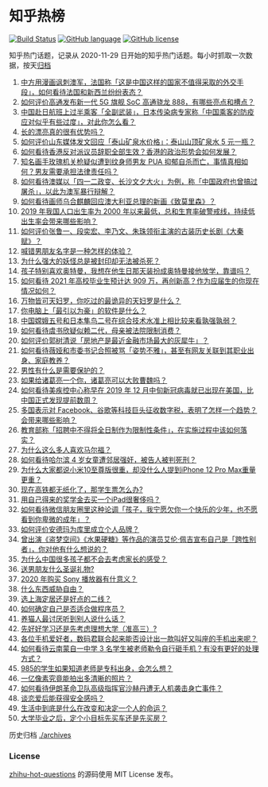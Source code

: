# 知乎热榜
[![Build Status](https://github.com/ToWeLong/zhihu-hot-questions/workflows/CI/badge.svg)](https://github.com/ToWeLong/zhihu-hot-questions/actions)
[![GitHub language](https://img.shields.io/badge/language-golang-orange.svg)](https://golang.org/)
[![GitHub license](https://img.shields.io/github/license/ToWeLong/zhihu-hot-questions)](https://github.com/ToWeLong/zhihu-hot-questions/blob/main/LICENSE)

知乎热门话题，记录从 2020-11-29 日开始的知乎热门话题。每小时抓取一次数据，按天[归档](./archives)

<!-- BEGIN -->

1. [中方用漫画讽刺澳军，法国称「这是中国这样的国家不值得采取的外交手段」，如何看待法国和新西兰纷纷表态？](https://www.zhihu.com/question/432882362)
1. [如何评价高通发布新一代 5G 旗舰 SoC 高通骁龙 888，有哪些亮点和槽点？](https://www.zhihu.com/question/432911687)
1. [中国赴日航班上过半乘客「全副武装」，日本传染病专家称「中国乘客的防疫应对似乎有些过度」，对此你怎么看？](https://www.zhihu.com/question/432841136)
1. [长的漂亮真的很有优势吗？](https://www.zhihu.com/question/301105442)
1. [如何评价山东媒体发文回应「泰山矿泉水价格」：泰山山顶矿泉水 5 元一瓶？](https://www.zhihu.com/question/432845944)
1. [如何看待香港反对派议员辞职全部生效？香港的政治形势会如何发展？](https://www.zhihu.com/question/432850756)
1. [知名画手玫瑰机关枪疑似遭到纹身师男友 PUA 抑郁自杀而亡，事情真相如何？男友需要承担法律责任吗？](https://www.zhihu.com/question/432331664)
1. [如何看待澳媒以「四一二政变、长沙文夕大火」为例，称「中国政府也曾搞过屠杀」，以此为澳军暴行辩解？](https://www.zhihu.com/question/432894042)
1. [如何看待画师乌合麒麟回应澳大利亚总理的新画《致莫里森》？](https://www.zhihu.com/question/432890992)
1. [2019 年我国人口出生率为 2000 年以来最低，总和生育率破警戒线，持续低出生率会带来哪些影响？](https://www.zhihu.com/question/432867545)
1. [如何评价张鲁一、段奕宏、李乃文、朱珠领衔主演的古装历史长剧《大秦赋》？](https://www.zhihu.com/question/432661160)
1. [喊错男朋友名字是一种怎样的体验？](https://www.zhihu.com/question/360903835)
1. [为什么强大的妖怪总是被封印却无法被杀死？](https://www.zhihu.com/question/41971858)
1. [孩子特别喜欢奥特曼，我想在他生日那天装扮成奥特曼接他放学，靠谱吗？](https://www.zhihu.com/question/431566638)
1. [如何看待 2021 年高校毕业生预计达 909 万，再创新高？作为应届生的你现在情况如何？](https://www.zhihu.com/question/432862965)
1. [万物皆可天妇罗，你吃过的最诡异的天妇罗是什么？](https://www.zhihu.com/question/430736917)
1. [你电脑上「最引以为豪」的软件是什么？](https://www.zhihu.com/question/21065451)
1. [中国嫦娥五号和日本隼鸟二号在综合技术水准上相比较来看孰强孰弱？](https://www.zhihu.com/question/427321294)
1. [如何看待虞书欣疑似赖二代，母亲被法院限制消费？](https://www.zhihu.com/question/432863444)
1. [如何评价郭树清说「房地产是最近金融市场最大的灰犀牛」？](https://www.zhihu.com/question/432782815)
1. [如何看待薇娅和市委书记合照被骂「姿势不雅」，甚至有网友关联到其职业出身、家庭教养？](https://www.zhihu.com/question/432826037)
1. [男性有什么是需要保护的？](https://www.zhihu.com/question/432288333)
1. [如果给诸葛亮一个你，诸葛亮可以大败曹魏吗？](https://www.zhihu.com/question/415934333)
1. [如何看待美疾控中心称早在 2019 年 12 月中旬新冠病毒就已出现在美国，比中国正式发现提前数周？](https://www.zhihu.com/question/432821750)
1. [多国表示对 Facebook、谷歌等科技巨头征收数字税，表明了怎样一个趋势？会带来哪些影响？](https://www.zhihu.com/question/432780677)
1. [教育部称「招聘中不得将全日制作为限制性条件」，在实施过程中该如何落实？](https://www.zhihu.com/question/432880029)
1. [为什么这么多人喜欢马尔福？](https://www.zhihu.com/question/425873002)
1. [如何看待哈尔滨 4 岁女童遭邻居强奸，被告人被判死刑？](https://www.zhihu.com/question/432971073)
1. [为什么大家都说小米10至尊版很重，却没什么人提到iPhone 12 Pro Max重量更重？](https://www.zhihu.com/question/430708850)
1. [现在高铁都无纸化了，那学生票怎么办?](https://www.zhihu.com/question/362061029)
1. [用自己得来的奖学金去买一个iPad很奢侈吗？](https://www.zhihu.com/question/353599753)
1. [如何看待微信朋友圈里这种论调「孩子，我宁愿欠你一个快乐的少年，也不愿看到你卑微的成年」？](https://www.zhihu.com/question/50401236)
1. [如何评价安德玛为库里成立个人品牌？](https://www.zhihu.com/question/432776997)
1. [曾出演《盗梦空间》《水果硬糖》等作品的演员艾伦·佩吉宣布自己是「跨性别者」，你对他有什么想说的？](https://www.zhihu.com/question/432929737)
1. [为什么中国很多孩子都不会去考虑家长的感受？](https://www.zhihu.com/question/318850670)
1. [送男朋友什么圣诞礼物?](https://www.zhihu.com/question/428338028)
1. [2020 年购买 Sony 播放器有什意义？](https://www.zhihu.com/question/421523016)
1. [什么东西威胁自由？](https://www.zhihu.com/question/357053530)
1. [选上海定居还是好点的二线？](https://www.zhihu.com/question/432634964)
1. [如何确定自己是否适合做程序员？](https://www.zhihu.com/question/35256075)
1. [养猫人最讨厌听到别人说什么话？](https://www.zhihu.com/question/430691293)
1. [先好好学习还是先考虑理想大学（准高三）?](https://www.zhihu.com/question/411003192)
1. [各位手机爱好者，数码君联合起来能否设计出一款叫好又叫座的手机出来呢？](https://www.zhihu.com/question/431349954)
1. [如何看待云南蒙自一中学 3 名学生被老师勒令自行砸手机？有没有更好的处理方式？](https://www.zhihu.com/question/432960872)
1. [985的学生如果知道老师是专科出身，会怎么想？](https://www.zhihu.com/question/422724836)
1. [一亿像素究竟能拍出多清晰的照片？](https://www.zhihu.com/question/432727891)
1. [如何看待伊朗革命卫队高级指挥官沙赫丹遭无人机袭击身亡事件？](https://www.zhihu.com/question/432775510)
1. [谈恋爱后能获得安全感吗？](https://www.zhihu.com/question/388889862)
1. [生活中到底是什么在改变和决定一个人的命运？](https://www.zhihu.com/question/432493631)
1. [大学毕业之后，定个小目标先买车还是先买房？](https://www.zhihu.com/question/426740735)

<!-- END -->
历史归档 [./archives](./archives)

### License
[zhihu-hot-questions](https://github.com/towelong/zhihu-hot-questions) 的源码使用 MIT License 发布。

